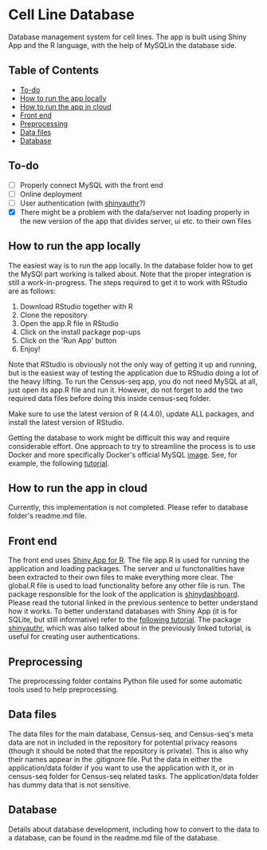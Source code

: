 # Cell Line Database

Database management system for cell lines. The app is built using Shiny App and the R language, with the help of MySQLin the database side. 

## Table of Contents

-   [To-do](#to-do)
-   [How to run the app locally](#how-to-run-the-app-locally)
-   [How to run the app in cloud](#how-to-run-the-app-in-cloud)
-   [Front end](#front-end)
-   [Preprocessing](#preprocessing)
-   [Data files](#data-files)
-   [Database](#database)

## To-do

-   [ ] Properly connect MySQL with the front end
-   [ ] Online deployment 
-   [ ] User authentication (with [shinyauthr](https://rdrr.io/github/PaulC91/shinyauthr/)?)
-   [x] There might be a problem with the data/server not loading properly in the new version of the app that divides server, ui etc. to their own files

## How to run the app locally

The easiest way is to run the app locally. In the database folder how to get the MySQl part working is talked about. Note that the proper integration is still a work-in-progress. The steps required to get it to work with RStudio are as follows:

1.  Download RStudio together with R 
2.  Clone the repository 
3.  Open the app.R file in RStudio
4.  Click on the install package pop-ups
5.  Click on the 'Run App' button
6.  Enjoy! 

Note that RStudio is obviously not the only way of getting it up and running, but is the easiest way of testing the application due to RStudio doing a lot of the heavy lifting. To run the Census-seq app, you do not need MySQL at all, just open its app.R file and run it. However, do not forget to add the two required data files before doing this inside census-seq folder.

Make sure to use the latest version of R (4.4.0), update ALL packages, and install the latest version of RStudio.

Getting the database to work might be difficult this way and require considerable effort. One approach to try to streamline the process is to use Docker and more specifically Docker's official MySQL [image](https://hub.docker.com/_/mysql). See, for example, the following [tutorial](https://www.howtogeek.com/devops/how-to-run-mysql-in-a-docker-container/).

## How to run the app in cloud

Currently, this implementation is not completed. Please refer to database folder's readme.md file. 

## Front end

The front end uses [Shiny App for R](https://shiny.posit.co/r/getstarted/shiny-basics/lesson1/index.html). The file app.R is used for running the application and loading packages. The server and ui functonalities have been extracted to their own files to make everything more clear. The global.R file is used to load functionality before any other file is run. The package responsible for the look of the application is [shinydashboard](https://rstudio.github.io/shinydashboard/index.html). Please read the tutorial linked in the previous sentence to better understand how it works. To better understand databases with Shiny App (it is for SQLite, but still informative) refer to the [following tutorial](https://shanghai.hosting.nyu.edu/data/r/case-4-database-management-shiny.html). The package [shinyauthr](https://rdrr.io/github/PaulC91/shinyauthr/), which was also talked about in the previously linked tutorial, is useful for creating user authentications. 

## Preprocessing

The preprocessing folder contains Python file used for some automatic tools used to help preprocessing.

## Data files

The data files for the main database, Census-seq, and Census-seq's meta data are not in included in the repository for potential privacy reasons (though it should be noted that the repository is private). This is also why their names appear in the .gitignore file. Put the data in either the application/data folder if you want to use the application with it, or in census-seq folder for Census-seq related tasks. The application/data folder has dummy data that is not sensitive.  

## Database

Details about database development, including how to convert to the data to a database, can be found in the readme.md file of the database. 